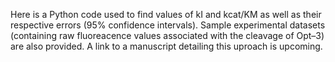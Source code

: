 Here is a Python code used to find values of kI and kcat/KM as well as their respective errors (95% confidence intervals). Sample experimental datasets (containing raw fluoreacence values associated with the cleavage of Opt–3) are also provided. A link to a manuscript detailing this uproach is upcoming.
